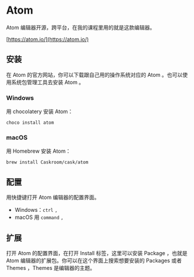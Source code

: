 # Atom

Atom 编辑器开源，跨平台，在我的课程里用的就是这款编辑器。

[https://atom.io/](https://atom.io/)

## 安装

在 Atom 的官方网站，你可以下载跟自己用的操作系统对应的 Atom 。也可以使用系统包管理工具去安装 Atom 。

### **Windows**

用 chocolatery 安装 Atom：

```
choco install atom
```

### **macOS**

用 Homebrew 安装 Atom：

```
brew install Caskroom/cask/atom
```

## 配置

用快捷键打开 Atom 编辑器的配置界面。

* Windows：`ctrl`  `,`  
* macOS 用 `command`  `,` 

## 扩展

打开 Atom 的配置界面，在打开 Install 标签，这里可以安装 Package ，也就是 Atom 编辑器的扩展包。你可以在这个界面上搜索想要安装的 Packages 或者 Themes ，Themes 是编辑器的主题。

